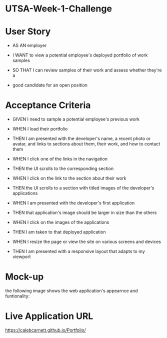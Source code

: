 # UTSA-Week-1-Challenge #
# User Story #
* AS AN employer

* I WANT to view a potential employee's deployed portfolio of work samples

* SO THAT I can review samples of their work and assess whether they're a 

* good candidate for an open position

# Acceptance Criteria #

* GIVEN I need to sample a potential employee's previous work

* WHEN I load their portfolio

* THEN I am presented with the developer's name, a recent photo or avatar, and links to sections about them, their work, and how to contact them

* WHEN I click one of the links in the navigation

* THEN the UI scrolls to the corresponding section

* WHEN I click on the link to the section about their work

* THEN the UI scrolls to a section with titled images of the developer's applications

* WHEN I am presented with the developer's first application

* THEN that application's image should be larger in size than the others

* WHEN I click on the images of the applications

* THEN I am taken to that deployed application

* WHEN I resize the page or view the site on various screens and devices

* THEN I am presented with a responsive layout that adapts to my viewport

# Mock-up #

the following image shows the web application's appearnce and funtionality:

# Live Application URL #

https://calebcarnett.github.io/Portfolio/
